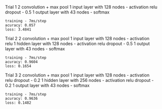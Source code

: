Trial 1
2 convolution + max pool
1 input layer with 128 nodes - activation relu
dropout - 0.5
1 output layer with 43 nodes - softmax

    training - 7ms/step
    acuracy: 0.057
    loss: 3.4841

Trial 2
2 convolution + max pool
1 input layer with 128 nodes - activation relu
1 hidden layer with 128 nodes - activation relu
dropout - 0.5
1 output layer with 43 nodes - softmax

    training - 7ms/step
    acuracy: 0.9604
    loss: 0.1654

Trial 3
2 convolution + max pool
1 input layer with 128 nodes - activation relu
dropout - 0.2
1 hidden layer with 256 nodes - activation relu
dropout - 0.2
1 output layer with 43 nodes - softmax

    training - 7ms/step
    acuracy: 0.9636
    loss: 0.1482
